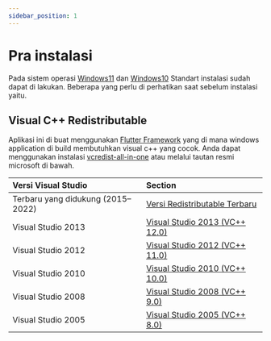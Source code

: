 ```yaml
---
sidebar_position: 1
---
```


# Pra instalasi

Pada sistem operasi [Windows11](https://www.microsoft.com/en-us/software-download/windows11) dan [Windows10](https://www.microsoft.com/en-us/software-download/windows10) Standart instalasi sudah dapat di lakukan. Beberapa yang perlu di perhatikan saat sebelum instalasi yaitu.

## Visual C++ Redistributable

Aplikasi ini di buat menggunakan [Flutter Framework](https://flutter.dev/) yang di mana windows application di build membutuhkan visual c++ yang cocok. Anda dapat menggunakan instalasi [vcredist-all-in-one](https://www.techpowerup.com/download/visual-c-redistributable-runtime-package-all-in-one/) atau melalui tautan resmi microsoft di bawah.

|Versi Visual Studio| Section |
|:------------------|:--------|
|Terbaru yang didukung (2015–2022)|	[Versi Redistributable Terbaru](https://learn.microsoft.com/id-id/cpp/windows/latest-supported-vc-redist?view=msvc-170#latest-supported-redistributable-version)|
|Visual Studio 2013|	[Visual Studio 2013 (VC++ 12.0)](https://learn.microsoft.com/id-id/cpp/windows/latest-supported-vc-redist?view=msvc-170#visual-studio-2013-vc-120-no-longer-supported) |
|Visual Studio 2012|	[Visual Studio 2012 (VC++ 11.0)](https://learn.microsoft.com/id-id/cpp/windows/latest-supported-vc-redist?view=msvc-170#visual-studio-2012-vc-110-update-4-no-longer-supported) |
|Visual Studio 2010|	[Visual Studio 2010 (VC++ 10.0)](https://learn.microsoft.com/id-id/cpp/windows/latest-supported-vc-redist?view=msvc-170#visual-studio-2010-vc-100-sp1-no-longer-supported) |
|Visual Studio 2008|	[Visual Studio 2008 (VC++ 9.0)](https://learn.microsoft.com/id-id/cpp/windows/latest-supported-vc-redist?view=msvc-170#visual-studio-2010-vc-100-sp1-no-longer-supported) |
|Visual Studio 2005|	[Visual Studio 2005 (VC++ 8.0)](https://learn.microsoft.com/id-id/cpp/windows/latest-supported-vc-redist?view=msvc-170#visual-studio-2010-vc-100-sp1-no-longer-supported) |
